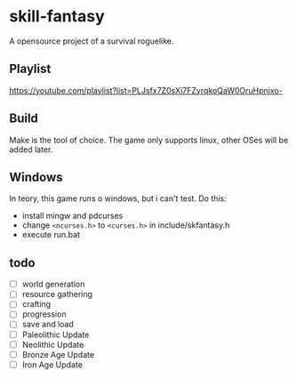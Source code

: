 # skill-fantasy
A opensource project of a survival roguelike.

## Playlist
<https://youtube.com/playlist?list=PLJsfx7Z0sXi7FZyrqkoQaW0OruHpnjxo->

## Build

Make is the tool of choice. The game only supports linux, other OSes will be added later.

## Windows
In teory, this game runs o windows, but i can't test. Do this:

* install mingw and pdcurses
* change `<ncurses.h>` to `<curses.h>` in include/skfantasy.h
* execute run.bat

## todo

* [ ] world generation
* [ ] resource gathering
* [ ] crafting
* [ ] progression
* [ ] save and load
* [ ] Paleolithic Update
* [ ] Neolithic Update
* [ ] Bronze Age Update
* [ ] Iron Age Update
